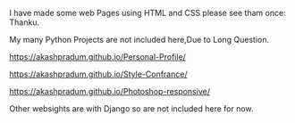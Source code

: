 I have made some web Pages using HTML and CSS please see tham once: Thanku. 

My many Python Projects are not included here,Due to Long Question.

https://akashpradum.github.io/Personal-Profile/

https://akashpradum.github.io/Style-Confrance/

https://akashpradum.github.io/Photoshop-responsive/

Other websights are with Django so are not included here for now.
